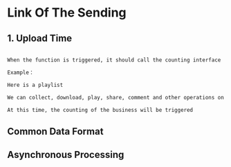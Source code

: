 # Link Of The Sending

## 1. Upload Time

```markdown

When the function is triggered, it should call the counting interface

Example：

Here is a playlist

We can collect, download, play, share, comment and other operations on it

At this time, the counting of the business will be triggered

```

## Common Data Format

## Asynchronous Processing